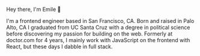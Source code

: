 Hey there, I'm Emile 👋  

I'm a frontend engineer based in San Francisco, CA. Born and raised in Palo Alto, CA I graduated from UC Santa Cruz with a degree in political science before discovering my passion for building on the web. Formerly at doctor.com for 4 years, I mainly work with JavaScript on the frontend with React, but these days I dabble in full stack.

<!--
**echoghi/echoghi** is a ✨ _special_ ✨ repository because its `README.md` (this file) appears on your GitHub profile.

Here are some ideas to get you started:

- 🔭 I’m currently working on ...
- 🌱 I’m currently learning ...
- 👯 I’m looking to collaborate on ...
- 🤔 I’m looking for help with ...
- 💬 Ask me about ...
- 📫 How to reach me: ...
- 😄 Pronouns: ...
- ⚡ Fun fact: ...
-->

